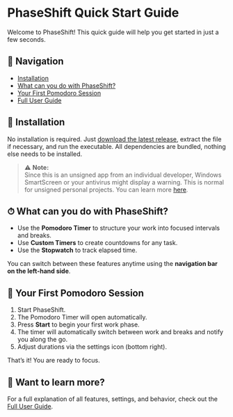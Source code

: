 # PhaseShift Quick Start Guide

Welcome to PhaseShift! This quick guide will help you get started in just a few seconds.

## 📑 Navigation

- [Installation](#-installation)
- [What can you do with PhaseShift?](#-what-can-you-do-with-phaseshift)
- [Your First Pomodoro Session](#-your-first-pomodoro-session)
- [Full User Guide](#-want-to-learn-more)

## 🔧 Installation

No installation is required. Just [download the latest release](https://github.com/thomaswening/PhaseShift/releases/latest), extract the file if necessary, and run the executable. All dependencies are bundled, nothing else needs to be installed.

> ⚠️ **Note:**  
> Since this is an unsigned app from an individual developer, Windows SmartScreen or your antivirus might display a warning. This is normal for unsigned personal projects. You can learn more [here](https://learn.microsoft.com/en-us/windows/security/operating-system-security/virus-and-threat-protection/microsoft-defender-smartscreen/).

## ⏱ What can you do with PhaseShift?

- Use the **Pomodoro Timer** to structure your work into focused intervals and breaks.
- Use **Custom Timers** to create countdowns for any task.
- Use the **Stopwatch** to track elapsed time.

You can switch between these features anytime using the **navigation bar on the left-hand side**.

## 🚀 Your First Pomodoro Session

1. Start PhaseShift.
2. The Pomodoro Timer will open automatically.
3. Press **Start** to begin your first work phase.
4. The timer will automatically switch between work and breaks and notify you along the go.
5. Adjust durations via the settings icon (bottom right).

That’s it! You are ready to focus.

## 📖 Want to learn more?

For a full explanation of all features, settings, and behavior, check out the [Full User Guide](./extended-user-guide.md).
